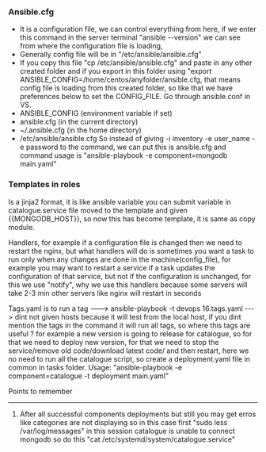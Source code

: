 ### Ansible.cfg
- It is a configuration file, we can control everything from here, if we enter this command in the server
  terminal "ansible --version" we can see from where the configuration file is loading,
- Generally config file will be in "/etc/ansible/ansible.cfg"
- If you copy this file "cp /etc/ansible/ansible.cfg" and paste in any other created folder and if you export
  in this folder using "export ANSIBLE_CONFIG=/home/centos/anyfolder/ansible.cfg, that means config file is
  loading from this created folder, so like that we have preferences below to set the CONFIG_FILE. Go through
  ansible.conf in VS.
- ANSIBLE_CONFIG (environment variable if set)
- ansible.cfg (in the current directory)
- ~/.ansible.cfg (in the home directory)
- /etc/ansible/ansible.cfg
So instead of giving -i inventory -e user_name -e password to the command, we can put this is ansible.cfg and command usage is "ansible-playbook -e component=mongodb main.yaml"

### Templates in roles
Is a jinja2 format, it is like ansible variable you can submit variable in catalogue.service 
file moved to the template and given {{MONGODB_HOST}}, so now this has become template, it is same as 
copy module.

Handlers, for example if a configuration file is changed then we need to restart the nginx,
but what handlers will do is sometimes you want a task to run only when any changes are done in the machine(config_file), for example you may want to restart a service if a task updates the configuration
of that service, but not if the configuration is unchanged, for this we use "notify", why we use this
handlers because some servers will take 2-3 min other servers like nginx will restart in seconds

Tags.yaml is to run a tag ---> ansible-playbook -t devops 16.tags.yaml ---> dint not given hosts because 
it will test from the local host, if you dint mention the tags in the command it will run all tags, so 
where this tags are useful ? for example a new version is going to release for catalogue, so for that we
need to deploy new version, for that we need to stop the service/remove old code/download latest code/
and then restart, here we no need to run all the catalogue script, so create a deployment.yaml file in 
common in tasks folder. Usage: "ansible-playbook -e component=catalogue -t deployment main.yaml"

Points to remember
*******************
1. After all successful components deployments but still you may get erros like categories are not 
   displaying so in this case first "sudo less /var/log/messages" in this session catalogue is unable 
   to connect mongodb so do this "cat /etc/systemd/system/catalogue.service"
